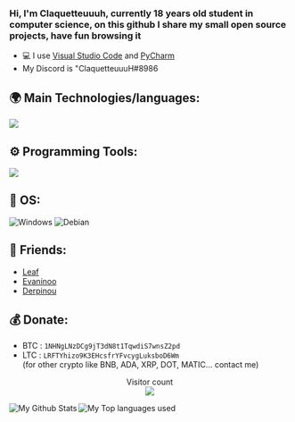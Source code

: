 ### Hi, I'm Claquetteuuuh, currently 18 years old student in computer science, on this github I share my small open source projects, have fun browsing it 

- 💻 I use [Visual Studio Code](https://code.visualstudio.com/) and [PyCharm](https://www.jetbrains.com/fr-fr/pycharm/)
-  My Discord is "ClaquetteuuuH#8986


## 🌍 Main Technologies/languages:

![](https://skillicons.dev/icons?i=html,css,js,ts,react,nextjs,nodejs,python,php,laravel,mysql)
<!-- 
![JavaScript](https://img.shields.io/badge/javascript-%23323330.svg?style=for-the-badge&logo=javascript&logoColor=%23F7DF1E)
![HTML5](https://img.shields.io/badge/html5-%23E34F26.svg?style=for-the-badge&logo=html5&logoColor=white)
![CSS3](https://img.shields.io/badge/css3-%231572B6.svg?style=for-the-badge&logo=css3&logoColor=white)
![Python](https://img.shields.io/badge/Python-3776AB?style=for-the-badge&logo=python&logoColor=white)
-->

## ⚙️ Programming Tools:

  ![](https://skillicons.dev/icons?i=vscode,atom,git,postman,arduino&theme=dark)

<!--
  [<img alt="github" width="50px" src="https://raw.githubusercontent.com/coderjojo/coderjojo/master/img/github.svg"/>](https://github.com/)
  [<img alt="git" width="50px" src="https://iconape.com/wp-content/png_logo_vector/git-icon.png"/>](https://git-scm.com/)
  [<img alt="nodeJS" width="50px" src="https://cdn.iconscout.com/icon/free/png-512/node-js-1-1174935.png"/>](https://nodejs.org/en/)
  [<img alt="vscode" width="50px" src="https://i.imgur.com/A9ytwO6.png"/>](https://code.visualstudio.com/)
  [<img alt="pycharm" width="50px" src="https://i.imgur.com/Xjp0JLc.png"/>](https://www.jetbrains.com/webstorm/)
-->

## 🔧 OS:
 ![Windows](https://img.shields.io/badge/Windows-0078D6?style=for-the-badge&logo=windows&logoColor=white)
 ![Debian](https://img.shields.io/badge/Debian-A81D33?style=for-the-badge&logo=debian&logoColor=white)

## 🙂 Friends:

- [Leaf](https://github.com/areyouokevan/)
- [Evaninoo](https://github.com/evaninoo/)
- [Derpinou](https://github.com/Derpinou/)

## 💰 Donate:

- BTC : `1NHNgLNzDCg9jT3dN8t1TqwdiS7wnsZ2pd`
- LTC : `LRFTYhizo9K3EHcsfrYFvcygLuksboD6Wm`<br>
(for other crypto like BNB, ADA, XRP, DOT, MATIC... contact me)

<p align="center"> 
  Visitor count<br>
  <img src="https://profile-counter.glitch.me/ImLorio/count.svg" />
</p>

  <img align="left" alt="My Github Stats" src="https://github-readme-stats.vercel.app/api?username=ImLorio&count_private=true&show_icons=true&hide_border=true&theme=dracula" />
  <img align="left" alt="My Top languages used" src="https://github-readme-stats.vercel.app/api/top-langs/?username=ImLorio&hide_border=true&theme=dracula&langs_count=3" />
